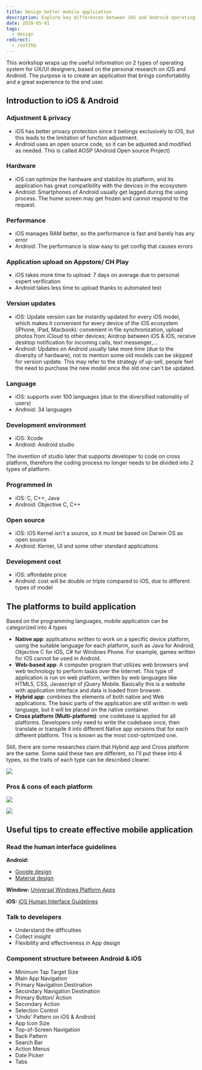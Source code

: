 ```yaml
---
title: Design better mobile application
description: Explore key differences between iOS and Android operating systems for UX/UI designers, including performance, development, privacy, and app platforms to create better mobile applications.
date: 2020-05-01
tags:
  - design
redirect:
  - /vofZhQ
---
```


This workshop wraps up the useful information on 2 types of operating system for UX/UI designers, based on the personal research on iOS and Android. The purpose is to create an application that brings comfortability and a great experience to the end user.

## Introduction to iOS & Android

### Adjustment & privacy

- iOS has better privacy protection since it belongs exclusively to iOS, but this leads to the limitation of function adjustment.
- Android uses an open source code, so it can be adjusted and modified as needed. This is called AOSP (Android Open source Project)

### Hardware

- iOS can optimize the hardware and stabilize its platform, and its application has great compatibility with the devices in the ecosystem
- Android: Smartphones of Android usually get lagged during the using process. The home screen may get frozen and cannot respond to the request.

### Performance

- iOS manages RAM better, so the performance is fast and barely has any error
- Android: The performance is slow easy to get config that causes errors

### Application upload on Appstore/ CH Play

- iOS takes more time to upload: 7 days on average due to personal expert verification
- Android takes less time to upload thanks to automated test

### Version updates

- iOS: Update version can be instantly updated for every iOS model, which makes it convenient for every device of the iOS ecosystem (iPhone, iPad, Macbook): convenient in file synchronization, upload photos from iCloud to other devices; Airdrop between iOS & iOS, receive desktop notification for incoming calls, text messenger,…
- Android: Updates on Android usually take more time (due to the diversity of hardware), not to mention some old models can be skipped for version update. This may refer to the strategy of up-sell, people feel the need to purchase the new model once the old one can't be updated.

### Language

- iOS: supports over 100 languages (due to the diversified nationality of users)
- Android: 34 languages

### Development environment

- iOS: Xcode
- Android: Android studio

The invention of studio later that supports developer to code on cross platform, therefore the coding process no longer needs to be divided into 2 types of platform.

### Programmed in

- iOS: C, C++, Java
- Android: Objective C, C++

### Open source

- iOS: iOS Kernel isn't a source, so it must be based on Darwin OS as open source
- Android: Kerner, UI and some other standard applications

### Development cost

- iOS: affordable price
- Android: cost will be double or triple compared to iOS, due to different types of model

## The platforms to build application

Based on the programming languages, mobile application can be categorized into 4 types

- **Native app**: applications written to work on a specific device platform, using the suitable language for each platform, such as Java for Android, Objective C for iOS, C# for Windows Phone. For example, games written for iOS cannot be used in Android.
- **Web-based app**: A computer program that utilizes web browsers and web technology to perform tasks over the Internet. This type of application is run on web platform, written by web languages like HTML5, CSS, Javascript of jQuery Mobile. Basically this is a website with application interface and data is loaded from browser.
- **Hybrid app**: combines the elements of both native and Web applications. The basic parts of the application are still written in web language, but it will be placed on the native container.
- **Cross platform** **(Multi-platform)**: one codebase is applied for all platforms. Developers only need to write the codebase once, then translate or transpile it into different Native app versions that for each different platform. This is known as the most cost-optimized one.

Still, there are some researches claim that Hybrid app and Cross platform are the same. Some said these two are different, so I'll put these into 4 types, so the traits of each type can be described clearer.

![](assets/design-better-mobile-application_56fa2f8d701c84b46a715ca629e77f27_md5.webp)

### Pros & cons of each platform

![](assets/design-better-mobile-application_7c641059d4d0fad9e7fd2c85c45edbaa_md5.webp)

![](assets/design-better-mobile-application_3db029547cf3f0df87733d42e499f2b5_md5.webp)

## Useful tips to create effective mobile application

### Read the human interface guidelines

**Android:**

- [Google design](https://design.google/resources/)
- [Material design](https://material.io/design/introduction#goals)

**Window:** [Universal Windows Platform Apps](https://docs.microsoft.com/en-us/windows/win32/uxguide/how-to-design-desktop-ux)

**iOS:** [iOS Human Interface Guidelines](https://developer.apple.com/design/human-interface-guidelines/ios/overview/themes/)

### Talk to developers

- Understand the difficulties
- Collect insight
- Flexibility and effectiveness in App design

### Component structure between Android & iOS

- Minimum Tap Target Size
- Main App Navigation
- Primary Navigation Destination
- Secondary Navigation Destination
- Primary Button/ Action
- Secondary Action
- Selection Control
- 'Undo' Pattern on iOS & Android
- App Icon Size
- Top-of-Screen Navigation
- Back Pattern
- Search Bar
- Action Menus
- Date Picker
- Tabs
